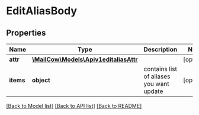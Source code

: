 # EditAliasBody

## Properties
Name | Type | Description | Notes
------------ | ------------- | ------------- | -------------
**attr** | [**\MailCow\Models\Apiv1editaliasAttr**](Apiv1editaliasAttr.md) |  | [optional] 
**items** | **object** | contains list of aliases you want update | [optional] 

[[Back to Model list]](../../README.md#documentation-for-models) [[Back to API list]](../../README.md#documentation-for-api-endpoints) [[Back to README]](../../README.md)


